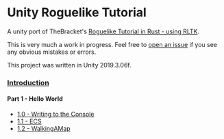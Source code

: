 # Unity Roguelike Tutorial

A unity port of TheBracket's [Roguelike Tutorial in Rust - using RLTK](https://github.com/thebracket/rustrogueliketutorial).

This is very much a work in progress. Feel free to [open an issue](https://github.com/sarkahn/rltk_unity_roguelike/issues)
if you see any obvious mistakes or errors. 

This project was written in Unity 2019.3.06f.

### [Introduction](Assets/Introduction.md)

#### Part 1 - Hello World  
  - [1.0 - Writing to the Console](Assets/Part1-HelloWorld/1.0-WritingToTheConsole/README.md)
  - [1.1 - ECS](Assets/Part1-HelloWorld/1.1-ECS/README.md)
  - [1.2 - WalkingAMap](Assets/Part1-HelloWorld/1.2-WalkingAMap/README.md)
